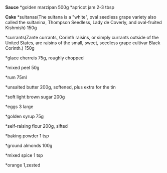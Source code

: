 **Sauce**
*golden marzipan 500g
*apricot jam     2-3 tbsp

**Cake**
*sultanas(The sultana is a "white", oval seedless grape variety also called the sultanina, Thompson Seedless, Lady de Coverly, and oval-fruited Kishmish) 150g

*currants(Zante currants, Corinth raisins, or simply currants outside of the United States, are raisins of the small, sweet, seedless grape cultivar Black Corinth.) 150g

*glace cherreis 75g, roughly chopped 

*mixed peel 50g

*rum 75ml

*unsalted butter 200g, softened, plus extra for the tin

*soft light brown sugar 200g

*eggs 3 large 

*golden syrup 75g 

*self-raising flour 200g, sifted 

*baking powder 1 tsp 

*ground almonds 100g 

*mixed spice 1 tsp 

*orange 1,zested 

